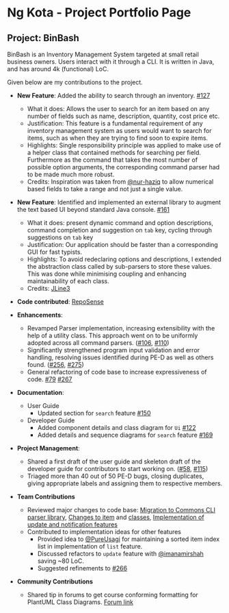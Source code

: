 # Ng Kota - Project Portfolio Page

## Project: BinBash

BinBash is an Inventory Management System targeted at small retail business owners.
Users interact with it through a CLI. It is written in Java, and has around 4k (functional) LoC.

Given below are my contributions to the project.

- **New Feature**: Added the ability to search through an inventory. [#127](https://github.com/AY2324S2-CS2113T-T09-2/tp/pull/127)
    - What it does: Allows the user to search for an item based on any number of fields such as name, description, quantity, cost price etc.
    - Justification: This feature is a fundamental requirement of any inventory management system as users would want to search for items, such as when they are trying to find soon to expire items.
    - Highlights: Single responsibility principle was applied to make use of a helper class that contained methods for searching per field. Furthermore as the command that takes the most number of possible option arguments, the corresponding command parser had to be made much more robust.
    - Credits: Inspiration was taken from [@nur-haziq](https://github.com/nur-haziq) to allow numerical based fields to take a range and not just a single value.

- **New Feature**: Identified and implemented an external library to augment the text based UI beyond standard Java console. [#161](https://github.com/AY2324S2-CS2113T-T09-2/tp/pull/161)
    - What it does: present dynamic command and option descriptions, command completion and suggestion on `tab` key, cycling through suggestions on `tab` key
    - Justification: Our application should be faster than a corresponding GUI for fast typists.
    - Highlights: To avoid redeclaring options and descriptions, I extended the abstraction class called by sub-parsers to store these values. This was done while minimising coupling and enhancing maintainability of each class.
    - Credits: [JLine3](https://github.com/jline/jline3)

- **Code contributed**: [RepoSense](https://nus-cs2113-ay2324s2.github.io/tp-dashboard/?search=nkotaa&breakdown=true)

- **Enhancements**:
    - Revamped Parser implementation, increasing extensibility with the help of a utility class. This approach went on to be uniformly adopted across all command parsers. ([#106](https://github.com/AY2324S2-CS2113T-T09-2/tp/pull/106), [#110](https://github.com/AY2324S2-CS2113T-T09-2/tp/pull/110))
    - Significantly strengthened program input validation and error handling, resolving issues identified during PE-D as well as others found. ([#256](https://github.com/AY2324S2-CS2113T-T09-2/tp/pull/256), [#275](https://github.com/AY2324S2-CS2113T-T09-2/tp/pull/275))
    - General refactoring of code base to increase expressiveness of code. [#79](https://github.com/AY2324S2-CS2113T-T09-2/tp/pull/79) [#267](https://github.com/AY2324S2-CS2113T-T09-2/tp/pull/267)

- **Documentation**:
    - User Guide
        - Updated section for `search` feature [#150](https://github.com/AY2324S2-CS2113T-T09-2/tp/pull/150)
    - Developer Guide
        - Added component details and class diagram for `Ui` [#122](https://github.com/AY2324S2-CS2113T-T09-2/tp/pull/122)
        - Added details and sequence diagrams for `search` feature [#169](https://github.com/AY2324S2-CS2113T-T09-2/tp/pull/169)

- **Project Management**:
    - Shared a first draft of the user guide and skeleton draft of the developer guide for contributors to start working on. ([#58](https://github.com/AY2324S2-CS2113T-T09-2/tp/pull/58), [#115](https://github.com/AY2324S2-CS2113T-T09-2/tp/pull/115))
    - Triaged more than 40 out of 50 PE-D bugs, closing duplicates, giving appropriate labels and assigning them to respective members.

- **Team Contributions**
    - Reviewed major changes to code base: [Migration to Commons CLI parser library](https://github.com/AY2324S2-CS2113T-T09-2/tp/pull/108#pullrequestreview-1962307487), [Changes to item](https://github.com/AY2324S2-CS2113T-T09-2/tp/pull/97#pullrequestreview-1957041235) and [classes](https://github.com/AY2324S2-CS2113T-T09-2/tp/pull/126#pullrequestreview-1968282135), [Implementation of update and notification features](https://github.com/AY2324S2-CS2113T-T09-2/tp/pull/139#pullrequestreview-1970164721)
    - Contributed to implementation ideas for other features
        - Provided idea to [@PureUsagi](https://github.com/PureUsagi) for maintaining a sorted item index list in implementation of `list` feature.
        - Discussed refactors to `update` feature with [@imanamirshah](https://github.com/imanamirshah) saving ~80 LoC.
        - Suggested refinements to [#266](https://github.com/AY2324S2-CS2113T-T09-2/tp/pull/266)

- **Community Contributions**
    - Shared tip in forums to get course conforming formatting for PlantUML Class Diagrams. [Forum link](https://github.com/nus-cs2113-AY2324S2/forum/issues/35)
